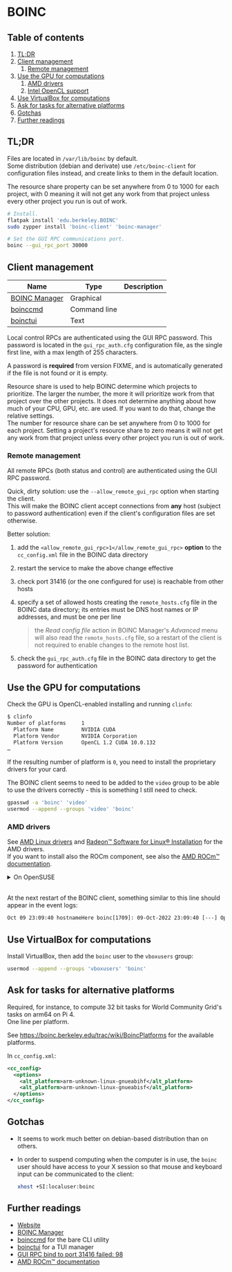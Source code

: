 # BOINC

## Table of contents <!-- omit in toc -->

1. [TL;DR](#tldr)
1. [Client management](#client-management)
   1. [Remote management](#remote-management)
1. [Use the GPU for computations](#use-the-gpu-for-computations)
   1. [AMD drivers](#amd-drivers)
   1. [Intel OpenCL support](#intel-opencl-support)
1. [Use VirtualBox for computations](#use-virtualbox-for-computations)
1. [Ask for tasks for alternative platforms](#ask-for-tasks-for-alternative-platforms)
1. [Gotchas](#gotchas)
1. [Further readings](#further-readings)

## TL;DR

Files are located in `/var/lib/boinc` by default.<br/>
Some distribution (debian and derivate) use `/etc/boinc-client` for configuration files instead, and create links to them in the default location.

The resource share property can be set anywhere from 0 to 1000 for each project, with 0 meaning it will not get any work from that project unless every other project you run is out of work.

```sh
# Install.
flatpak install 'edu.berkeley.BOINC'
sudo zypper install 'boinc-client' 'boinc-manager'

# Set the GUI RPC communications port.
boinc --gui_rpc_port 30000
```

## Client management

Name            | Type         | Description
--------------- | ------------ | ---
[BOINC Manager] | Graphical    |
[boinccmd]      | Command line |
[boinctui]      | Text         |

Local control RPCs are authenticated using the GUI RPC password. This password is located in the `gui_rpc_auth.cfg` configuration file, as the single first line, with a max length of 255 characters.

A password is **required** from version FIXME, and is automatically generated if the file is not found or it is empty.

Resource share is used to help BOINC determine which projects to prioritize. The larger the number, the more it will prioritize work from that project over the other projects. It does not determine anything about how much of your CPU, GPU, etc. are used. If you want to do that, change the relative settings.<br/>
The number for resource share can be set anywhere from 0 to 1000 for each project. Setting a project's resource share to zero means it will not get any work from that project unless every other project you run is out of work.

### Remote management

All remote RPCs (both status and control) are authenticated using the GUI RPC password.

Quick, dirty solution: use the `--allow_remote_gui_rpc` option when starting the client.<br/>
This will make the BOINC client accept connections from **any** host (subject to password authentication) even if the client's configuration files are set otherwise.

Better solution:

1. add the `<allow_remote_gui_rpc>1</allow_remote_gui_rpc>` **option** to the `cc_config.xml` file in the BOINC data directory
1. restart the service to make the above change effective
1. check port 31416 (or the one configured for use) is reachable from other hosts
1. specify a set of allowed hosts creating the `remote_hosts.cfg` file in the BOINC data directory; its entries must be DNS host names or IP addresses, and must be one per line

   > the _Read config file_ action in BOINC Manager's _Advanced_ menu will also read the `remote_hosts.cfg` file, so a restart of the client is not required to enable changes to the remote host list.

1. check the `gui_rpc_auth.cfg` file in the BOINC data directory to get the password for authentication

## Use the GPU for computations

Check the GPU is OpenCL-enabled installing and running `clinfo`:

```sh
$ clinfo
Number of platforms     1
  Platform Name         NVIDIA CUDA
  Platform Vendor       NVIDIA Corporation
  Platform Version      OpenCL 1.2 CUDA 10.0.132
…
```

If the resulting number of platform is `0`, you need to install the proprietary drivers for your card.

The BOINC client seems to need to be added to the `video` group to be able to use the drivers correctly - this is something I still need to check.

```sh
gpasswd -a 'boinc' 'video'
usermod --append --groups 'video' 'boinc'
```

### AMD drivers

See [AMD Linux drivers] and [Radeon™ Software for Linux® Installation] for the AMD drivers.<br/>
If you want to install also the ROCm component, see also the [AMD ROCm™ documentation].

<details><summary>On OpenSUSE</summary>

Install the `amdgpu-install` package from [AMD's Linux drivers][amd linux drivers] page, then execute it.

```sh
# Previous versions of the package (like the one in the official documentation
# at the time of writing) made DKMS fail.
sudo zypper install 'https://repo.radeon.com/amdgpu-install/22.20.3/sle/15.4/amdgpu-install-22.20.50203-1.noarch.rpm'
sudo amdgpu-install --usecase=workstation --opencl=rocr
```

### Intel OpenCL support

```sh
sudo apt install 'intel-opencl-icd' 'ocl-icd-libopencl1'
sudo pacman -Sy 'ocl-icd'
sudo zypper install 'intel-opencl'
```

</details><br/>

At the next restart of the BOINC client, something similar to this line should appear in the event logs:

```txt
Oct 09 23:09:40 hostnameHere boinc[1709]: 09-Oct-2022 23:09:40 [---] OpenCL: AMD/ATI GPU 0: gfx90c:xnack- (driver version 3452.0 (HSA1.1,LC), device ve>
```

## Use VirtualBox for computations

Install VirtualBox, then add the `boinc` user to the `vboxusers` group:

```sh
usermod --append --groups 'vboxusers' 'boinc'
```

## Ask for tasks for alternative platforms

Required, for instance, to compute 32 bit tasks for World Community Grid's tasks on arm64 on Pi 4.<br/>
One line per platform.

See <https://boinc.berkeley.edu/trac/wiki/BoincPlatforms> for the available platforms.

In `cc_config.xml`:

```xml
<cc_config>
  <options>
    <alt_platform>arm-unknown-linux-gnueabihf</alt_platform>
    <alt_platform>arm-unknown-linux-gnueabisf</alt_platform>
  </options>
</cc_config>
```

## Gotchas

- It seems to work much better on debian-based distribution than on others.
- In order to suspend computing when the computer is in use, the `boinc` user should have access to your X session so that mouse and keyboard input can be communicated to the client:

  ```sh
  xhost +SI:localuser:boinc
  ```

## Further readings

- [Website]
- [BOINC Manager]
- [boinccmd] for the bare CLI utility
- [boinctui] for a TUI manager
- [GUI RPC bind to port 31416 failed: 98]
- [AMD ROCm™ documentation]

<!--
  References
  -->

<!-- Upstream -->
[amd linux drivers]: https://www.amd.com/en/support/linux-drivers
[boinc manager]: https://boinc.berkeley.edu/wiki/BOINC_Manager
[client configuration]: https://boinc.berkeley.edu/wiki/Client_configuration
[controlling boinc remotely]: https://boinc.berkeley.edu/wiki/Controlling_BOINC_remotely
[installing or uninstalling the amdgpu stack]: https://amdgpu-install.readthedocs.io/en/latest/install-installing.html
[platforms]: https://boinc.berkeley.edu/trac/wiki/BoincPlatforms
[radeon™ software for linux® installation]: https://amdgpu-install.readthedocs.io/en/latest/
[amd rocm™ documentation]: https://rocm.docs.amd.com/en/latest/
[website]: https://boinc.berkeley.edu/

<!-- In-article sections -->
[boinccmd]: boinccmd.md

<!-- Others -->
[boinc on arch wiki]: https://wiki.archlinux.org/title/BOINC
[boinctui]: https://www.mankier.com/package/boinc-tui
[gui rpc bind to port 31416 failed: 98]: https://boinc.mundayweb.com/wiki/index.php?title=GUI_RPC_bind_to_port_31416_failed:_98
[linux suspend when computer is in use bug]: https://boinc.berkeley.edu/dev/forum_thread.php?id=14019&postid=101146#101146
